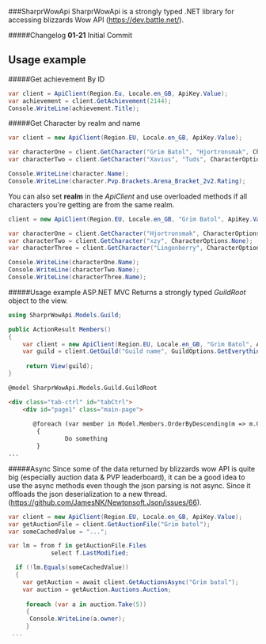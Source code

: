 ###SharprWowApi
SharprWowApi is a strongly typed .NET library for accessing blizzards Wow API (https://dev.battle.net/).


#####Changelog
__01-21__ Initial Commit

## Usage example

#####Get achievement By ID

```c#
var client = ApiClient(Region.Eu, Locale.en_GB, ApiKey.Value);
var achievement = client.GetAchievement(2144);
Console.WriteLine(achievement.Title);
```  

#####Get Character by realm and name

```c#
var client = new ApiClient(Region.EU, Locale.en_GB, ApiKey.Value);

var characterOne = client.GetCharacter("Grim Batol", "Hjortronsmak", CharacterOptions.None);
var characterTwo = client.GetCharacter("Xavius", "Tuds", CharacterOptions.GetPvP);

Console.WriteLine(character.Name);
Console.WriteLine(character.Pvp.Brackets.Arena_Bracket_2v2.Rating);
```
You can also set __realm__ in the _ApiClient_ and use overloaded methods if all characters you're getting are from the same realm.

```C#
client = new ApiClient(Region.EU, Locale.en_GB, "Grim Batol", ApiKey.Value);

var characterOne = client.GetCharacter("Hjortronsmak", CharacterOptions.None);
var characterTwo = client.GetCharacter("xzy", CharacterOptions.None);
var characterThree = client.GetCharacter("Lingonberry", CharacterOptions.None);

Console.WriteLine(characterOne.Name);
Console.WriteLine(characterTwo.Name);
Console.WriteLine(characterThree.Name);
```

#####Usage example ASP.NET MVC
Returns a strongly typed _GuildRoot_ object to the view.
```C#
using SharprWowApi.Models.Guild;

public ActionResult Members()
{
    var client = new ApiClient(Region.EU, Locale.en_GB, "Grim Batol", ApiKey.Value);
    var guild = client.GetGuild("Guild name", GuildOptions.GetEverything);
    
     return View(guild);
}
```
```html
@model SharprWowApi.Models.Guild.GuildRoot

<div class="tab-ctrl" id="tabCtrl">
    <div id="page1" class="main-page">
    
       @foreach (var member in Model.Members.OrderByDescending(m => m.Character.Class))
        {
                Do something
        }
...
```


#####Async
Since some of the data returned by blizzards wow API is quite big (especially auction data & PVP leaderboard), it can be a good idea to use the async methods even though the json parsing is not async. Since it offloads the json deserialization to a new thread.  (https://github.com/JamesNK/Newtonsoft.Json/issues/66). 

```C#
var client = new ApiClient(Region.EU, Locale.en_GB, ApiKey.Value);
var getAuctionFile = client.GetAuctionFile("Grim batol");
var someCachedValue = "...";

var lm = from f in getAuctionFile.Files
            select f.LastModified;

  if (!lm.Equals(someCachedValue))
  {
    var getAuction = await client.GetAuctionsAsync("Grim batol");
    var auction = getAuction.Auctions.Auction;
    
     foreach (var a in auction.Take(5))
     {
      Console.WriteLine(a.owner);
     }
 ...
```
